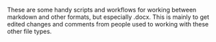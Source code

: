 These are some handy scripts and workflows for working between markdown and other formats, but especially .docx. This is mainly to get edited changes and comments from people used to working with these other file types.
